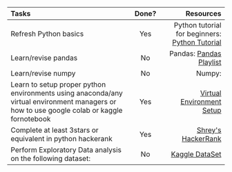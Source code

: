 |    Tasks    |    Done?    |       Resources       |
| :---        |    :----:   |              ---:     |
|Refresh Python basics|	  Yes|     Python tutorial for beginners:   [Python Tutorial](https://www.youtube.com/watchv=rfscVS0vtbw&feature=youtu.beab_channel=freeCodeCamp.org)    |
|Learn/revise pandas|	      No	|    Pandas: [Pandas Playlist](https://www.youtube.com/playlist?list=PL-osiE80TeTsWmV9i9c58mdDCSskIFdDS)|
|Learn/revise numpy|	      No	|    Numpy:  |
|Learn to setup proper python environments using anaconda/any virtual environment managers or how to use google colab or kaggle fornotebook  |  Yes | [Virtual Environment Setup](https://www.freecodecamp.org/news/how-to-setup-virtual-environments-in-python/)|
|Complete at least 3stars or equivalent in python hackerank	   | Yes|     [Shrey's HackerRank](https://www.hackerrank.com/9shrey)|
|Perform Exploratory Data analysis on the following dataset:    | No|	    [Kaggle DataSet](https://www.kaggle.com/datasets/arianazmoudeh/airbnbopendata/)|
